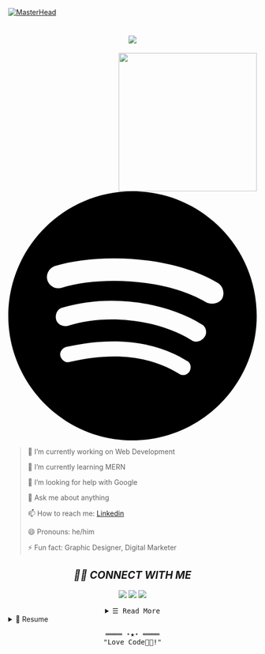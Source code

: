 [![MasterHead](https://mir-s3-cdn-cf.behance.net/project_modules/max_1200/54b6c068097599.5b50bca476b9b.gif)](https://WajahatMasood.io)
<h1 align="center">
    <img src="https://readme-typing-svg.herokuapp.com/?lines=HELLO+People!+👋;Wajaht+Masood+Here....;Welcome+TO+My+Github!&center=true&size=30"> 
  </a>
</h1>
<img align='right' src="https://media.giphy.com/media/M9gbBd9nbDrOTu1Mqx/giphy.gif" width="280">

<!-- [<img align="center" src="https://github-spotify-ahmednibras.vercel.app/api/spotify" alt="Mingo Spotify" width="350" />](https://open.spotify.com/user/31ostlzyi4ydkljjoftd5pnjzwde?si=85afbc7e2bdc439b)  -->




<a href="[![Spotify](https://novatorem-wheat-delta.vercel.app/api/spotify)](https://open.spotify.com/playlist/37i9dQZF1DX5Vy6DFOcx00)" class="spotify-logo">
    <svg role="img" viewBox="0 0 24 24" xmlns="http://www.w3.org/2000/svg"><title>Spotify</title><path d="M12 0C5.4 0 0 5.4 0 12s5.4 12 12 12 12-5.4 12-12S18.66 0 12 0zm5.521 17.34c-.24.359-.66.48-1.021.24-2.82-1.74-6.36-2.101-10.561-1.141-.418.122-.779-.179-.899-.539-.12-.421.18-.78.54-.9 4.56-1.021 8.52-.6 11.64 1.32.42.18.479.659.301 1.02zm1.44-3.3c-.301.42-.841.6-1.262.3-3.239-1.98-8.159-2.58-11.939-1.38-.479.12-1.02-.12-1.14-.6-.12-.48.12-1.021.6-1.141C9.6 9.9 15 10.561 18.72 12.84c.361.181.54.78.241 1.2zm.12-3.36C15.24 8.4 8.82 8.16 5.16 9.301c-.6.179-1.2-.181-1.38-.721-.18-.601.18-1.2.72-1.381 4.26-1.26 11.28-1.02 15.721 1.621.539.3.719 1.02.419 1.56-.299.421-1.02.599-1.559.3z"/></svg>
</a>

</br>



> 🔭 I’m currently working on Web Development
 > 
> 🌱 I’m currently learning MERN
 >
> 🤔 I’m looking for help with Google
 >
> 💬 Ask me about anything
 >
> 📫 How to reach me: [Linkedin](https://www.linkedin.com/in/wajahat-masood-17933222a/)
 >
> 😄 Pronouns: he/him
 >
> ⚡ Fun fact: Graphic Designer, Digital Marketer

<h2 align="center"> 
 <i> 🤝🏻 CONNECT WITH ME</i>
</h2>
<p align="center">
<a href="https://www.linkedin.com/in/wajahat-masood-17933222a/"><img src="https://img.shields.io/badge/-Wajahat%20Masood-0077B5?style=flat&logo=Linkedin&logoColor=white"/></a>
<a href="mailto:wajahatmasood12@gmail.com"><img src="https://img.shields.io/badge/-wajahatmasood12@gmail.com-D14836?style=flat&logo=Gmail&logoColor=white"/></a>
<a href="https://www.instagram.com/wajahat_o_o_/"><img src="https://img.shields.io/badge/-@wajahat_o_o_-E4405F?style=flat&logo=Instagram&logoColor=white"/></a>
<!-- <a href="https://www.facebook.com/nibras25/"><img src="https://img.shields.io/badge/-@Nibras_Ahmed-1877F2?style=flat&logo=Facebook&logoColor=white"/></a> -->
</p>

<!-- <p align='center'>
  <a href="#"><img src="https://badges.pufler.dev/visits/ahmednibras/ahmednibras"></a> 
</p> -->

<details align="center">
    <summary> <samp>&#9776; Read More</samp></summary>
<h2 align="center"><i>💻 TECH HOUSE </i></h2>

<p align='center'>
  <table width="100">
    
  <tr>
    
  <td align='center' width="190">
  <img src="https://img.shields.io/badge/HTML5-E34F26?style=for-the-badge&logo=html5&logoColor=white"> 
  </td>
    
  <td align='center' width="190">
  <img src="https://img.shields.io/badge/HTML-239120?style=for-the-badge&logo=html5&logoColor=white"> 
  </td>
    
  <td align='center' width="190">
  <img src="https://img.shields.io/badge/CSS3-1572B6?style=for-the-badge&logo=css3&logoColor=white"> 
  </td>
    
  <td align='center' width="190">
  <img src="https://img.shields.io/badge/CSS-239120?&style=for-the-badge&logo=css3&logoColor=white"> 
  </td>
    
  <td align='center' width="190">
  <img src="https://img.shields.io/badge/Python-FFD43B?style=for-the-badge&logo=python&logoColor=darkgreen"> 
  </td>
    
  <td align='center' width="190">
  <img src="https://img.shields.io/badge/Python-3776AB?style=for-the-badge&logo=python&logoColor=white"> 
  </td>
    
  <td align='center' width="190">
  <img src="https://img.shields.io/badge/JavaScript-323330?style=for-the-badge&logo=javascript&logoColor=F7DF1E"> 
  </td>
    
<!--   <td align='center' width="190">                 
  <img src="https://img.shields.io/badge/Solidity-e6e6e6?style=for-the-badge&logo=solidity&logoColor=black"> 
  </td> -->
    
<!--   <td align='center' width="190">
  <img src="https://img.shields.io/badge/Java-ED8B00?style=for-the-badge&logo=java&logoColor=white"> 
  </td> -->
    
  </tr>
    
  <tr>
    
  <td align='center'>
  <img src="https://img.shields.io/badge/PHP-777BB4?style=for-the-badge&logo=php&logoColor=white"> 
  </td>
    
<!--   <td align='center'>
   <img src="https://img.shields.io/badge/TypeScript-007ACC?style=for-the-badge&logo=typescript&logoColor=white"> 
  </td>
     -->
  <td align='center'>
  <img src="https://img.shields.io/badge/Node.js-339933?style=for-the-badge&logo=nodedotjs&logoColor=white"> 
  </td>  
      
<!--   <td align='center'>
  <img src="https://img.shields.io/badge/Express.js-000000?style=for-the-badge&logo=express&logoColor=white"> 
  </td>   -->
        
<!--   <td align='center'>
  <img src="https://img.shields.io/badge/C-00599C?style=for-the-badge&logo=c&logoColor=white"> 
  </td>   
                 -->
  <td align='center'>
  <img src="https://img.shields.io/badge/C%2B%2B-00599C?style=for-the-badge&logo=c%2B%2B&logoColor=white"> 
  </td>   
            
            
<!--   <td align='center'>
  <img src="https://img.shields.io/badge/C%23-239120?style=for-the-badge&logo=c-sharp&logoColor=white"> 
  </td>   
               -->
  <td align='center'>
  <img src="https://img.shields.io/badge/MongoDB-4EA94B?style=for-the-badge&logo=mongodb&logoColor=white"> 
  </td>   
                
  <td align='center'>
  <img src="https://img.shields.io/badge/-ReactJs-61DAFB?logo=react&logoColor=white&style=flat">
  </td>   
    
  </tr>
    
  </p>
   
  </table>
   
   
  <h2 align="center"><i>💻 MY WORKSPACE</i></h2>
  <p align='center'>
  
  <img src="https://img.shields.io/badge/windows-%230078D6.svg?&style=for-the-badge&logo=windows&logoColor=white" />
  <img src="https://img.shields.io/badge/ntel(R)%20Core(TM)%20i5-4300U%20CPU%20@%201.90GHz%20%20%202.50%20GHz-ED1C24?style=for-the-badge&logo=amd&logoColor=white" />
  <img src="https://img.shields.io/badge/RAM-8GB-%230071C5.svg?&style=for-the-badge&logoColor=white" />
  <img src="https://img.shields.io/badge/Intel-Graphic-%2376B900.svg?&style=for-the-badge&logo=nvidia&logoColor=white" />
</p>



<h2 align="center"><i>⚡ GITHUB STATS</i></h2>
<p align="center">
  
<!--   <img align="center" alt="Wajahat Github Stats" src="https://github-readme-stats-ahmednibras.vercel.app/api?username=ahmednibras&show_icons=true&hide_border= true&theme=tokyonight" /> -->
    
<!--   <p><img align="left" src="https://github-readme-stats.vercel.app/api/top-langs?username=wajahatmasood&show_icons=true&locale=en&layout=compact" alt="wajahatmasood" /></p> -->

<p>&nbsp;<img align="center" src="https://github-readme-stats.vercel.app/api?username=wajahatmasood&show_icons=true&locale=en" alt="wajahatmasood" /></p>

<p><img align="center" src="https://github-readme-streak-stats.herokuapp.com/?user=wajahatmasood&" alt="wajahatmasood" /></p>

 </p>
 
 </details>
 <details>
  <summary>📃 Resume</summary>
 
## Education

- 📖 **Software Engineering**\
📆 2019 - current\
📍 **COMSATS University Islamabad (CUI)** - Pakistan

## Experience


- 👨‍💻 **Web Development**\
📆 2021 - moment\
📍 **COMSATS University Islamabad** , pakistan
  
- 👨‍💻 **Digital Marketing**\
📆 2021 - moment\
📍 **Fiverr
  
- 👨‍💻 **POF Internship**\
  CodeIgniter
📆 july-2022 - Aug-2022\
📍 **POF
  


<img align="right" src="https://img.shields.io/badge/(My)SQL-4479A1?" />
<img align="right" src="https://img.shields.io/badge/PHP(CodeIgniter)-777BB4?logo=php&logoColor=white" />
<img align="right" src="https://img.shields.io/badge/Python-3776AB?logo=python&logoColor=white" />
<img align="right" src="https://img.shields.io/badge/Java-239120?" />
  <img align="right" src="https://img.shields.io/badge/MongoDB-239120?" />
<img align="right" src="https://img.shields.io/badge/C++-00599C?logo=c%2B%2B&logoColor=white" />
<img align="right" src="https://img.shields.io/badge/React-A8B9CC?logo=c&logoColor=white" />

**Programming**

<img align="right" src="https://img.shields.io/badge/Ubuntu-E95420?logo=ubuntu&logoColor=white" />
<img align="right" src="https://img.shields.io/badge/Windows-0078D6?logo=windows&logoColor=white" />

**Operating Systems**




 </details>


 
  [twitter]: https://twitter.com/Nibras80624930
  [reddit]: https://www.reddit.com/user/Nibras_Ahmed
  [facebook]: https://www.facebook.com/nibras25/
  [instagram]: https://www.instagram.com/nibras.ahmed.1/
  [youtube]: https://www.youtube.com/c/MINGO07
  [linkedin]: https://www.linkedin.com/in/nibras-ahmed-9031b2201/
  
  
  <!-- Footer -->
<samp>
    <p align="center">
        ════ ⋆★⋆ ════
        <br>
        "Love Code👨‍💻!"
    </p>
</samp>
